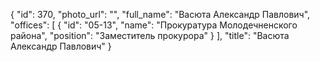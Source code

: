 {
    "id": 370,
    "photo_url": "",
    "full_name": "Васюта Александр Павлович",
    "offices": [
        {
            "id": "05-13",
            "name": "Прокуратура Молодечненского района",
            "position": "Заместитель прокурора"
        }
    ],
    "title": "Васюта Александр Павлович"
}